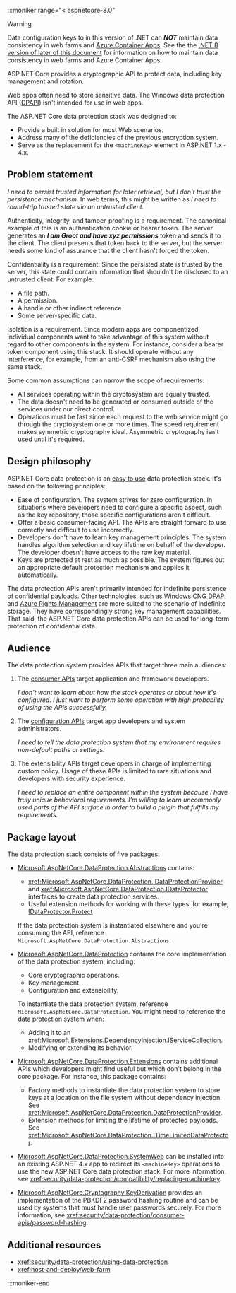 :::moniker range="< aspnetcore-8.0"

> [!WARNING]
> Data configuration keys to in this version of .NET can ***NOT*** maintain data consistency in web farms and [Azure Container Apps](/azure/container-apps/overview). See the the [.NET 8 version of later of this document](/aspnet/core/security/data-protection/introduction?view=aspnetcore-80.0) for information on how to maintain data consistency in web farms and Azure Container Apps.

ASP.NET Core provides a cryptographic API to protect data, including key management and rotation.

Web apps often need to store sensitive data. The Windows data protection API ([DPAPI](/dotnet/standard/security/how-to-use-data-protection)) isn't intended for use in web apps.

The ASP.NET Core data protection stack was designed to:

* Provide a built in solution for most Web scenarios.
* Address many of the deficiencies of the previous encryption system. 
* Serve as the replacement for the `<machineKey>` element in ASP.NET 1.x - 4.x.

## Problem statement

*I need to persist trusted information for later retrieval, but I don't trust the persistence mechanism.* In web terms, this might be written as *I need to round-trip trusted state via an untrusted client.*

Authenticity, integrity, and tamper-proofing is a requirement. The canonical example of this is an authentication cookie or bearer token. The server generates an ***I am Groot and have xyz permissions*** token and sends it to the client. The client presents that token back to the server, but the server needs some kind of assurance that the client hasn't forged the token. 

Confidentiality is a requirement. Since the persisted state is trusted by the server, this state could contain information that shouldn't be disclosed to an untrusted client. For example:

* A file path.
* A permission.
* A handle or other indirect reference.
* Some server-specific data.

Isolation is a requirement. Since modern apps are componentized, individual components want to take advantage of this system without regard to other components in the system. For instance, consider a bearer token component using this stack. It should operate without any interference, for example, from an anti-CSRF mechanism also using the same stack.

Some common assumptions can narrow the scope of requirements:

* All services operating within the cryptosystem are equally trusted.
* The data doesn't need to be generated or consumed outside of the services under our direct control.
* Operations must be fast since each request to the web service might go through the cryptosystem one or more times. The speed requirement makes symmetric cryptography ideal. Asymmetric cryptography isn't used until it's required.

## Design philosophy

ASP.NET Core data protection is an [easy to use](xref:security/data-protection/using-data-protection) data protection stack. It's based on the following principles:

* Ease of configuration. The system strives for zero configuration. In situations where developers need to configure a specific aspect, such as the key repository, those specific configurations aren't difficult.
* Offer a basic consumer-facing API. The APIs are straight forward to use correctly and difficult to use incorrectly.
* Developers don't have to learn key management principles. The system handles algorithm selection and key lifetime on behalf of the developer. The developer doesn't have access to the raw key material.
* Keys are protected at rest as much as possible. The system figures out an appropriate default protection mechanism and applies it automatically.

The data protection APIs aren't primarily intended for indefinite persistence of confidential payloads. Other technologies, such as [Windows CNG DPAPI](/windows/win32/seccng/cng-dpapi) and [Azure Rights Management](/rights-management/) are more suited to the scenario of indefinite storage. They have correspondingly strong key management capabilities. That said, the ASP.NET Core data protection APIs can be used for long-term protection of confidential data.

## Audience

The data protection system provides APIs that target three main audiences:

1. The [consumer APIs](xref:security/data-protection/consumer-apis/overview) target application and framework developers.

   *I don't want to learn about how the stack operates or about how it's configured. I just want to perform some operation with high probability of using the APIs successfully.*

2. The [configuration APIs](xref:security/data-protection/configuration/overview) target app developers and system administrators.

   *I need to tell the data protection system that my environment requires non-default paths or settings.*

3. The extensibility APIs target developers in charge of implementing custom policy. Usage of these APIs is limited to rare situations and developers with security experience.

   *I need to replace an entire component within the system because I have truly unique behavioral requirements. I'm willing to learn uncommonly used parts of the API surface in order to build a plugin that fulfills my requirements.*

## Package layout

The data protection stack consists of five packages:

* [Microsoft.AspNetCore.DataProtection.Abstractions](https://www.nuget.org/packages/Microsoft.AspNetCore.DataProtection.Abstractions/) contains:

  * <xref:Microsoft.AspNetCore.DataProtection.IDataProtectionProvider> and <xref:Microsoft.AspNetCore.DataProtection.IDataProtector> interfaces to create data protection services.
  * Useful extension methods for working with these types. for example, [IDataProtector.Protect](xref:Microsoft.AspNetCore.DataProtection.IDataProtector.Protect%2A)

  If the data protection system is instantiated elsewhere and you're consuming the API, reference `Microsoft.AspNetCore.DataProtection.Abstractions`.

* [Microsoft.AspNetCore.DataProtection](https://www.nuget.org/packages/Microsoft.AspNetCore.DataProtection/) contains the core implementation of the data protection system, including:

  * Core cryptographic operations.
  * Key management.
  * Configuration and extensibility.

  To instantiate the data protection system, reference `Microsoft.AspNetCore.DataProtection`. You might need to reference the data protection system when:

  * Adding it to an <xref:Microsoft.Extensions.DependencyInjection.IServiceCollection>.
  * Modifying or extending its behavior.

* [Microsoft.AspNetCore.DataProtection.Extensions](https://www.nuget.org/packages/Microsoft.AspNetCore.DataProtection.Extensions/) contains additional APIs which developers might find useful but which don't belong in the core package. For instance, this package contains:

  * Factory methods to instantiate the data protection system to store keys at a location on the file system without dependency injection. See <xref:Microsoft.AspNetCore.DataProtection.DataProtectionProvider>.
  * Extension methods for limiting the lifetime of protected payloads. See <xref:Microsoft.AspNetCore.DataProtection.ITimeLimitedDataProtector>.

* [Microsoft.AspNetCore.DataProtection.SystemWeb](https://www.nuget.org/packages/Microsoft.AspNetCore.DataProtection.SystemWeb/) can be installed into an existing ASP.NET 4.x app to redirect its `<machineKey>` operations to use the new ASP.NET Core data protection stack. For more information, see <xref:security/data-protection/compatibility/replacing-machinekey>.

* [Microsoft.AspNetCore.Cryptography.KeyDerivation](https://www.nuget.org/packages/Microsoft.AspNetCore.Cryptography.KeyDerivation/) provides an implementation of the PBKDF2 password hashing routine and can be used by systems that must handle user passwords securely. For more information, see <xref:security/data-protection/consumer-apis/password-hashing>.

## Additional resources

* <xref:security/data-protection/using-data-protection>
* <xref:host-and-deploy/web-farm>

:::moniker-end
